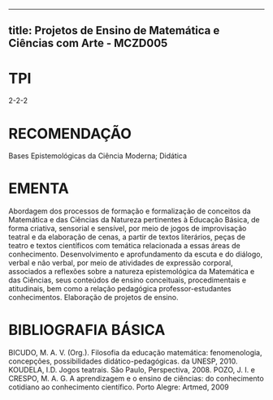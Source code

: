 
---
title: Projetos de Ensino de Matemática e Ciências com Arte - MCZD005 
---

# TPI

2-2-2

# RECOMENDAÇÃO

Bases Epistemológicas da Ciência Moderna; Didática

# EMENTA

Abordagem dos processos de formação e formalização de conceitos da Matemática e das Ciências da Natureza pertinentes à Educação Básica, de forma criativa, sensorial e sensível, por meio de jogos de improvisação teatral e da elaboração de cenas, a partir de textos literários, peças de teatro e textos científicos com temática relacionada a essas áreas de conhecimento. Desenvolvimento e aprofundamento da escuta e do diálogo, verbal e não verbal, por meio de atividades de expressão corporal, associados a reflexões sobre a natureza epistemológica da Matemática e das Ciências, seus conteúdos de ensino conceituais, procedimentais e atitudinais, bem como a relação pedagógica professor-estudantes conhecimentos. Elaboração de projetos de ensino.

# BIBLIOGRAFIA BÁSICA

BICUDO, M. A. V. (Org.). Filosofia da educação matemática: fenomenologia, concepções, possibilidades didático-pedagógicas. da UNESP, 2010. 
KOUDELA, I.D. Jogos teatrais. São Paulo, Perspectiva, 2008. 
POZO, J. I. e CRESPO, M. A. G. A aprendizagem e o ensino de ciências: do conhecimento cotidiano ao conhecimento científico. Porto Alegre: Artmed, 2009
        